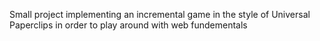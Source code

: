 Small project implementing an incremental game in the style of Universal Paperclips in order to play around with web fundementals
